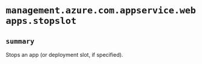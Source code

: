 # `management.azure.com.appservice.webapps.stopslot`

## `summary`
Stops an app (or deployment slot, if specified).


